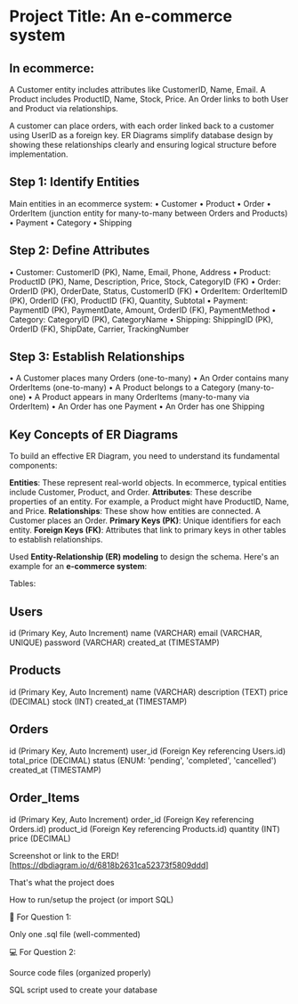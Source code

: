 # Project Title: An e-commerce system

## In ecommerce:

A Customer entity includes attributes like CustomerID, Name, Email.
A Product includes ProductID, Name, Stock, Price.
An Order links to both User and Product via relationships.

A customer can place orders, with each order linked back to a customer using UserID as a foreign key. 
ER Diagrams simplify database design by showing these relationships clearly and ensuring logical structure before implementation.

## Step 1: Identify Entities
Main entities in an ecommerce system:
•	Customer
•	Product
•	Order
•	OrderItem (junction entity for many-to-many between Orders and Products)
•	Payment
•	Category
•	Shipping

## Step 2: Define Attributes
•	Customer: CustomerID (PK), Name, Email, Phone, Address
•	Product: ProductID (PK), Name, Description, Price, Stock, CategoryID (FK)
•	Order: OrderID (PK), OrderDate, Status, CustomerID (FK)
•	OrderItem: OrderItemID (PK), OrderID (FK), ProductID (FK), Quantity, Subtotal
•	Payment: PaymentID (PK), PaymentDate, Amount, OrderID (FK), PaymentMethod
•	Category: CategoryID (PK), CategoryName
•	Shipping: ShippingID (PK), OrderID (FK), ShipDate, Carrier, TrackingNumber


## Step 3: Establish Relationships
•	A Customer places many Orders (one-to-many)
•	An Order contains many OrderItems (one-to-many)
•	A Product belongs to a Category (many-to-one)
•	A Product appears in many OrderItems (many-to-many via OrderItem)
•	An Order has one Payment
•	An Order has one Shipping

## Key Concepts of ER Diagrams
To build an effective ER Diagram, you need to understand its fundamental components:

**Entities**: These represent real-world objects. In ecommerce, typical entities include Customer, Product, and Order.
**Attributes**: These describe properties of an entity. For example, a Product might have ProductID, Name, and Price.
**Relationships**: These show how entities are connected. A Customer places an Order.
**Primary Keys (PK)**: Unique identifiers for each entity.
**Foreign Keys (FK)**: Attributes that link to primary keys in other tables to establish relationships.

Used **Entity-Relationship (ER) modeling** to design the schema. Here's an example for an **e-commerce system**:

Tables:

## Users

id (Primary Key, Auto Increment)
name (VARCHAR)
email (VARCHAR, UNIQUE)
password (VARCHAR)
created_at (TIMESTAMP)

## Products

id (Primary Key, Auto Increment)
name (VARCHAR)
description (TEXT)
price (DECIMAL)
stock (INT)
created_at (TIMESTAMP)

## Orders

id (Primary Key, Auto Increment)
user_id (Foreign Key referencing Users.id)
total_price (DECIMAL)
status (ENUM: 'pending', 'completed', 'cancelled')
created_at (TIMESTAMP)

## Order_Items

id (Primary Key, Auto Increment)
order_id (Foreign Key referencing Orders.id)
product_id (Foreign Key referencing Products.id)
quantity (INT)
price (DECIMAL)


Screenshot or link to the ERD! [https://dbdiagram.io/d/6818b2631ca52373f5809ddd]


That's what the project does

How to run/setup the project (or import SQL)



🧠 For Question 1:

Only one .sql file (well-commented)

💻 For Question 2:

Source code files (organized properly)

SQL script used to create your database
